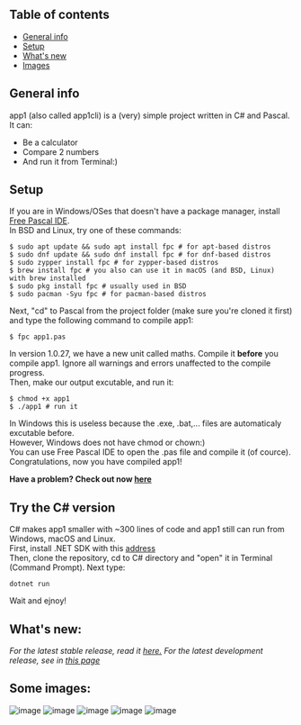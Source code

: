 ## Table of contents
* [General info](#general-info)
* [Setup](#setup)
* [What's new](#whats-new)
* [Images](#some-images)

## General info
app1 (also called app1cli) is a (very) simple project written in C# and Pascal. It can:
* Be a calculator
* Compare 2 numbers
* And run it from Terminal:)
	
## Setup
If you are in Windows/OSes that doesn't have a package manager, install [Free Pascal IDE](https://www.freepascal.org/download.html). <br>
In BSD and Linux, try one of these commands:

```
$ sudo apt update && sudo apt install fpc # for apt-based distros
$ sudo dnf update && sudo dnf install fpc # for dnf-based distros
$ sudo zypper install fpc # for zypper-based distros
$ brew install fpc # you also can use it in macOS (and BSD, Linux) with brew installed
$ sudo pkg install fpc # usually used in BSD
$ sudo pacman -Syu fpc # for pacman-based distros
```
Next, "cd" to Pascal from the project folder (make sure you're cloned it first) and type the following command to compile app1:
```
$ fpc app1.pas
```
In version 1.0.27, we have a new unit called maths. Compile it **before** you compile app1.
Ignore all warnings and errors unaffected to the compile progress. <br>
Then, make our output excutable, and run it:
``` 
$ chmod +x app1 
$ ./app1 # run it 
```
In Windows this is useless because the .exe, .bat,... files are automaticaly excutable before. <br>
However, Windows does not have chmod or chown:)  <br>
You can use Free Pascal IDE to open the .pas file and compile it (of cource). <br>
Congratulations, now you have compiled app1!

**Have a problem? Check out now [here](https://github.com/lebao3105/app1cli/blob/1.0.27/Pascal/README.md#warnings)**
## Try the C# version
C# makes app1 smaller with ~300 lines of code and app1 still can run from Windows, macOS and Linux.<br>
First, install .NET SDK with this [address](https://dotnet.microsoft.com/download)<br>
Then, clone the repository, cd to C# directory and "open" it in Terminal (Command Prompt). Next type:
```
dotnet run
```
Wait and ejnoy!

## What's new:
*For the latest stable release, read it [here.](https://github.com/lebao3105/app1cli/releases/)*
*For the latest development release, see in [this page](https://github.com/lebao3105/app1cli/blob/1.0.27/Pascal/README.md#whats-new)*

## Some images:
![image](https://user-images.githubusercontent.com/77564176/139211727-06351e51-9b6b-4363-be7d-109b0597bca6.png)
![image](https://user-images.githubusercontent.com/77564176/138020987-e248b913-0680-40eb-8e90-d71848780e3f.png)
![image](https://user-images.githubusercontent.com/77564176/139212160-2cfd1b74-0f59-444d-af8f-517d3e5475df.png)
![image](https://user-images.githubusercontent.com/77564176/139212433-a15929d2-7e75-45b8-b764-f702242a56bc.png)
![image](https://user-images.githubusercontent.com/77564176/139212736-f8670679-9d78-4b28-be0b-cbc20dbb9c77.png)

